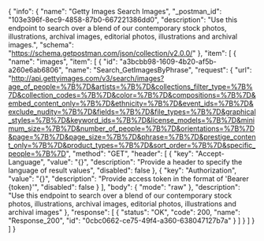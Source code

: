 {
  "info": {
    "name": "Getty Images Search Images",
    "_postman_id": "103e396f-8ec9-4858-87b0-667221386dd0",
    "description": "Use this endpoint to search over a blend of our contemporary stock photos, illustrations, archival images, editorial photos, illustrations and archival images.",
    "schema": "https://schema.getpostman.com/json/collection/v2.0.0/"
  },
  "item": [
    {
      "name": "images",
      "item": [
        {
          "id": "a3bcbb98-1609-4b20-af5b-a260e6ab6806",
          "name": "Search_GetImagesByPhrase",
          "request": {
            "url": "http://api.gettyimages.com/v3/search/images?age_of_people=%7B%7D&artists=%7B%7D&collections_filter_type=%7B%7D&collection_codes=%7B%7D&color=%7B%7D&compositions=%7B%7D&embed_content_only=%7B%7D&ethnicity=%7B%7D&event_ids=%7B%7D&exclude_nudity=%7B%7D&fields=%7B%7D&file_types=%7B%7D&graphical_styles=%7B%7D&keyword_ids=%7B%7D&license_models=%7B%7D&minimum_size=%7B%7D&number_of_people=%7B%7D&orientations=%7B%7D&page=%7B%7D&page_size=%7B%7D&phrase=%7B%7D&prestige_content_only=%7B%7D&product_types=%7B%7D&sort_order=%7B%7D&specific_people=%7B%7D",
            "method": "GET",
            "header": [
              {
                "key": "Accept-Language",
                "value": "{}",
                "description": "Provide a header to specify the language of result values",
                "disabled": false
              },
              {
                "key": "Authorization",
                "value": "{}",
                "description": "Provide access token in the format of 'Bearer {token}'",
                "disabled": false
              }
            ],
            "body": {
              "mode": "raw"
            },
            "description": "Use this endpoint to search over a blend of our contemporary stock photos, illustrations, archival images, editorial photos, illustrations and archival images"
          },
          "response": [
            {
              "status": "OK",
              "code": 200,
              "name": "Response_200",
              "id": "0cbc0662-ce75-49f4-a360-638047127b7a"
            }
          ]
        }
      ]
    }
  ]
}